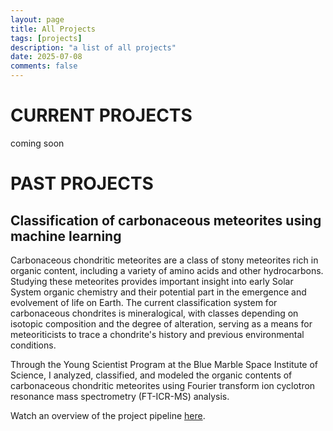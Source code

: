 ```yaml
---
layout: page
title: All Projects
tags: [projects]
description: "a list of all projects"
date: 2025-07-08
comments: false
---
```


# CURRENT PROJECTS

coming soon


# PAST PROJECTS

## Classification of carbonaceous meteorites using machine learning

Carbonaceous chondritic meteorites are a class of stony meteorites rich in organic content, including
a variety of amino acids and other hydrocarbons. Studying these meteorites provides important insight into
early Solar System organic chemistry and their potential part in the emergence and evolvement of life on Earth.
The current classification system for carbonaceous chondrites is mineralogical, with classes depending
on isotopic composition and the degree of alteration, serving as a means for meteoriticists to trace a
chondrite's history and previous environmental conditions.

Through the Young Scientist Program at the Blue Marble Space Institute of Science, I analyzed, classified,
and modeled the organic contents of carbonaceous chondritic meteorites using Fourier transform ion
cyclotron resonance mass spectrometry (FT-ICR-MS) analysis.

Watch an overview of the project pipeline [here](https://www.youtube.com/watch?v=aJNqSEOLlyU&pp=0gcJCcEJAYcqIYzv).
